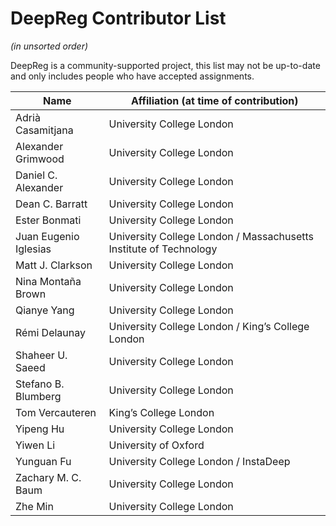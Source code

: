 # DeepReg Contributor List

_(in unsorted order)_

DeepReg is a community-supported project, this list may not be up-to-date and only
includes people who have accepted assignments.

| Name                  | Affiliation (at time of contribution)                             |
| --------------------- | ----------------------------------------------------------------- |
| Adrià Casamitjana     | University College London                                         |
| Alexander Grimwood    | University College London                                         |
| Daniel C. Alexander   | University College London                                         |
| Dean C. Barratt       | University College London                                         |
| Ester Bonmati         | University College London                                         |
| Juan Eugenio Iglesias | University College London / Massachusetts Institute of Technology |
| Matt J. Clarkson      | University College London                                         |
| Nina Montaña Brown    | University College London                                         |
| Qianye Yang           | University College London                                         |
| Rémi Delaunay         | University College London / King’s College London                 |
| Shaheer U. Saeed      | University College London                                         |
| Stefano B. Blumberg   | University College London                                         |
| Tom Vercauteren       | King’s College London                                             |
| Yipeng Hu             | University College London                                         |
| Yiwen Li              | University of Oxford                                              |
| Yunguan Fu            | University College London / InstaDeep                             |
| Zachary M. C. Baum    | University College London                                         |
| Zhe Min               | University College London                                         |
